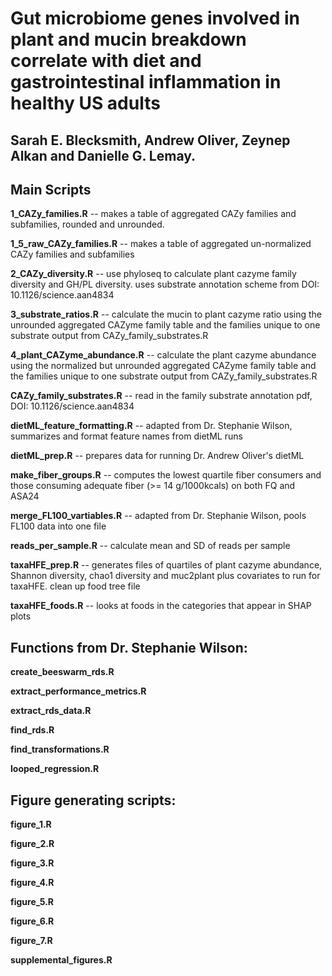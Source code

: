 # Gut microbiome genes involved in plant and mucin breakdown correlate with diet and gastrointestinal inflammation in healthy US adults
## Sarah E. Blecksmith, Andrew Oliver, Zeynep Alkan and Danielle G. Lemay.

## Main Scripts

**1_CAZy_families.R** -- makes a table of aggregated CAZy families and subfamilies, rounded and unrounded.

**1_5_raw_CAZy_families.R** -- makes a table of aggregated un-normalized CAZy families and subfamilies

**2_CAZy_diversity.R** -- use phyloseq to calculate plant cazyme family diversity and GH/PL diversity. uses substrate 
annotation scheme from DOI: 10.1126/science.aan4834

**3_substrate_ratios.R** -- calculate the mucin to plant cazyme ratio using the unrounded aggregated CAZyme family table
and the families unique to one substrate output from CAZy_family_substrates.R

**4_plant_CAZyme_abundance.R** -- calculate the plant cazyme abundance using the normalized but unrounded aggregated CAZyme family table
and the families unique to one substrate output from CAZy_family_substrates.R

**CAZy_family_substrates.R** -- read in the family substrate annotation pdf, DOI: 10.1126/science.aan4834

**dietML_feature_formatting.R** -- adapted from Dr. Stephanie Wilson, summarizes and format feature names from dietML runs

**dietML_prep.R** -- prepares data for running Dr. Andrew Oliver's dietML

**make_fiber_groups.R** -- computes the lowest quartile fiber consumers and those consuming adequate fiber (>= 14 g/1000kcals) on both FQ and ASA24

**merge_FL100_vartiables.R** -- adapted from Dr. Stephanie Wilson, pools FL100 data into one file

**reads_per_sample.R** -- calculate mean and SD of reads per sample

**taxaHFE_prep.R** -- generates files of quartiles of plant cazyme abundance, Shannon diversity, chao1 diversity and muc2plant plus covariates to run for taxaHFE. 
clean up food tree file

**taxaHFE_foods.R** -- looks at foods in the categories that appear in SHAP plots

## Functions from Dr. Stephanie Wilson:

**create_beeswarm_rds.R**

**extract_performance_metrics.R**

**extract_rds_data.R**

**find_rds.R**

**find_transformations.R**

**looped_regression.R**

## Figure generating scripts:

**figure_1.R**

**figure_2.R**

**figure_3.R**

**figure_4.R**

**figure_5.R**

**figure_6.R**

**figure_7.R**

**supplemental_figures.R**
